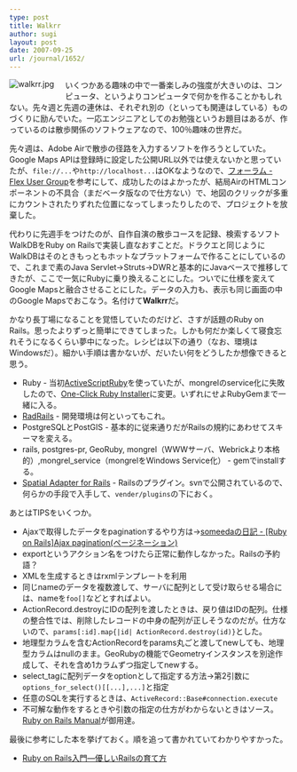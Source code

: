 ```yaml
---
type: post
title: Walkrr
author: sugi
layout: post
date: 2007-09-25
url: /journal/1652/
---
```

<span class="mt-enclosure mt-enclosure-image"><img alt="walkrr.jpg" src="http://i0.wp.com/asharpminor.com/images/walkrr.jpg?resize=304%2C357" class="alignleft" style="float: left; margin: 0 20px 20px 0;" data-recalc-dims="1" /></span>

いくつかある趣味の中で一番楽しみの強度が大きいのは、コンピュータ、というよりコンピュータで何かを作ることかもしれない。先々週と先週の連休は、それぞれ別の（といっても関連はしている）ものづくりに励んでいた。一応エンジニアとしてのお勉強というお題目はあるが、作っているのは散歩関係のソフトウェアなので、100％趣味の世界だ。

先々週は、Adobe Airで散歩の径路を入力するソフトを作ろうとしていた。Google Maps APIは登録時に設定した公開URL以外では使えないかと思っていたが、`file://...`や`http://localhost...`はOKなようなので、<a href="http://www.fxug.net/modules/xhnewbb/viewtopic.php?topic_id=908&forum=14&post_id=3713" onclick="_gaq.push(['_trackEvent', 'outbound-article', 'http://www.fxug.net/modules/xhnewbb/viewtopic.php?topic_id=908&forum=14&post_id=3713', 'フォーラム - Flex User Group']);" title="フォーラム - Flex User Group">フォーラム - Flex User Group</a>を参考にして、成功したのはよかったが、結局AirのHTMLコンポーネントの不具合（まだベータ版なので仕方ない）で、地図のクリックが多重にカウントされたりずれた位置になってしまったりしたので、プロジェクトを放棄した。

代わりに先週手をつけたのが、自作自演の散歩コースを記録、検索するソフトWalkDBをRuby on Railsで実装し直なおすことだ。ドラクエと同じようにWalkDBはそのときもっともホットなプラットフォームで作ることにしているので、これまで素のJava Servlet→Struts→DWRと基本的にJavaベースで推移してきたが、ここで一気にRubyに乗り換えることにした。ついでに仕様を変えてGoogle Mapsと融合させることにした。データの入力も、表示も同じ画面の中のGoogle Mapsでおこなう。名付けて**Walkrr**だ。

かなり長丁場になることを覚悟していたのだけど、さすが話題のRuby on Rails。思ったよりずっと簡単にできてしまった。しかも何だか楽しくて寝食忘れそうになるくらい夢中になった。レシピは以下の通り（なお、環境はWindowsだ）。細かい手順は書かないが、だいたい何をどうしたか想像できると思う。

  * Ruby - 当初<a href="http://arton.hp.infoseek.co.jp/indexj.html" onclick="_gaq.push(['_trackEvent', 'outbound-article', 'http://arton.hp.infoseek.co.jp/indexj.html', 'ActiveScriptRuby']);" >ActiveScriptRuby</a>を使っていたが、mongrelのservice化に失敗したので、<a href="http://rubyforge.org/projects/rubyinstaller/" onclick="_gaq.push(['_trackEvent', 'outbound-article', 'http://rubyforge.org/projects/rubyinstaller/', 'One-Click Ruby Installer']);" >One-Click Ruby Installer</a>に変更。いずれにせよRubyGemまで一緒に入る。
  * <a href="http://www.aptana.com/" onclick="_gaq.push(['_trackEvent', 'outbound-article', 'http://www.aptana.com/', 'RadRails']);" >RadRails</a> - 開発環境は何といってもこれ。
  * PostgreSQLとPostGIS - 基本的に従来通りだがRailsの規約にあわせてスキーマを変える。
  * rails, postgres-pr, GeoRuby, mongrel（WWWサーバ、Webrickより本格的）,mongrel_service（mongrelをWindows Service化） - gemでinstallする。
  * <a href="http://thepochisuperstarmegashow.com/projects/" onclick="_gaq.push(['_trackEvent', 'outbound-article', 'http://thepochisuperstarmegashow.com/projects/', 'Spatial Adapter for Rails']);" >Spatial Adapter for Rails</a> - Railsのプラグイン。svnで公開されているので、何らかの手段で入手して、`vender/plugins`の下におく。

あとはTIPSをいくつか。

  * Ajaxで取得したデータをpaginationするやり方は→<a href="http://d.hatena.ne.jp/someeda/20060408" onclick="_gaq.push(['_trackEvent', 'outbound-article', 'http://d.hatena.ne.jp/someeda/20060408', 'someedaの日記 - [Ruby on Rails]Ajax pagination(ページネーション)']);" title="someedaの日記 - [Ruby on Rails]Ajax pagination(ページネーション)">someedaの日記 - [Ruby on Rails]Ajax pagination(ページネーション)</a>
  * exportというアクション名をつけたら正常に動作しなかった。Railsの予約語？
  * XMLを生成するときはrxmlテンプレートを利用
  * 同じnameのデータを複数渡して、サーバに配列として受け取らせる場合には、nameを`foo[]`などとすればよい。
  * ActionRecord.destroyにIDの配列を渡したときは、戻り値はIDの配列。仕様の整合性では、削除したレコードの中身の配列が正しそうなのだが。仕方ないので、`params[:id].map{|id| ActionRecord.destroy(id)}`とした。
  * 地理型カラムを含むActionRecordをparams丸ごと渡してnewしても、地理型カラムはnullのまま。GeoRubyの機能でGeometryインスタンスを別途作成して、それを含め1カラムずつ指定してnewする。
  * select_tagに配列データをoptionとして指定する方法→第2引数に`options_for_select()[[...],...]`と指定
  * 任意のSQLを実行するときは、`ActiveRecord::Base#connection.execute`
  * 不可解な動作をするときや引数の指定の仕方がわからないときはソース。<a href="http://railsmanual.org/" onclick="_gaq.push(['_trackEvent', 'outbound-article', 'http://railsmanual.org/', 'Ruby on Rails Manual']);" title="Ruby on Rails Manual">Ruby on Rails Manual</a>が御用達。

最後に参考にした本を挙げておく。順を追って書かれていてわかりやすかった。

  * <a href="http://www.amazon.co.jp/exec/obidos/ASIN/4798013951/chezsugi-22/ref=nosim/" onclick="_gaq.push(['_trackEvent', 'outbound-article', 'http://www.amazon.co.jp/exec/obidos/ASIN/4798013951/chezsugi-22/ref=nosim/', 'Ruby on Rails入門―優しいRailsの育て方']);" name="amazletlink" target="_blank">Ruby on Rails入門―優しいRailsの育て方</a>

